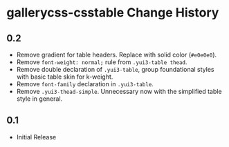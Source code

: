 gallerycss-csstable Change History
==================================

0.2
---

* Remove gradient for table headers. Replace with solid color (`#e0e0e0`).
* Remove `font-weight: normal;` rule from `.yui3-table thead`.
* Remove double declaration of `.yui3-table`, group foundational styles with basic table skin for k-weight.
* Remove `font-family` declaration in `.yui3-table`.
* Remove `.yui3-thead-simple`. Unnecessary now with the simplified table style in general.

0.1
---

* Initial Release
